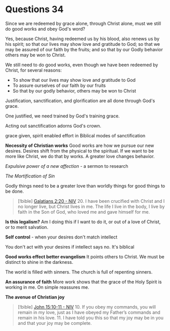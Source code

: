 # Questions 34
Since we are redeemed by grace alone, through Christ alone, must we still do good works and obey God's word?

Yes, because Christ, having redeemed us by his blood, also renews us by his spirit; so that our lives may show love and gratitude to God; so that we may be assured of our faith by the fruits; and so that by our Godly behavior others may be won to Christ.

We still need to do good works, even though we have been redeemed by Christ, for several reasons:
- To show that our lives may show love and gratitude to God
- To assure ourselves of our faith by our fruits
- So that by our godly behavior, others may be won to Christ

Justification, sanctification, and glorification are all done through God's grace.

One justified, we need trained by God's training grace.

Acting out sanctification adorns God's crown.

grace given, spirit enabled effort in Biblical modes of sanctification

**Necessity of Christian works**
Good works are how we pursue our new desires. Desires shift from the physical to the spiritual. If we want to be more like Christ, we do that by works. A greater love changes behavior.

*Expulsive power of a new affection* - a sermon to research

*The Mortification of Sin*

Godly things need to be a greater love than worldly things for good things to be done.

> [!bible] [Galatians 2:20 - NIV](https://bolls.life/NIV/48/2/)
> 20. I have been crucified with Christ and I no longer live, but Christ lives in me. The life I live in the body, I live by faith in the Son of God, who loved me and gave himself for me.

**Is this legalism?**
Am I doing this if I want to do it, or out of a love of Christ, or to merit salvation.

**Self control** - when your desires don't match intellect

You don't act with your desires if intellect says no. It's biblical

**Good works effect better evangelism**
It points others to Christ. We must be distinct to shine in the darkness.

The world is filled with sinners. The church is full of repenting sinners.

**An assurance of faith**
More work shows that the grace of the Holy Spirit is working in me. On simple reassures me.

**The avenue of Christian joy**

> [!bible] [John 15:10-11 - NIV](https://bolls.life/NIV/43/15/)
> 10. If you obey my commands, you will remain in my love, just as I have obeyed my Father’s commands and remain in his love.
> 11. I have told you this so that my joy may be in you and that your joy may be complete.
